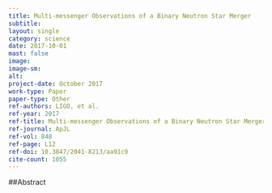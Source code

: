 ```yaml
---
title: Multi-messenger Observations of a Binary Neutron Star Merger
subtitle: 
layout: single
category: science
date: 2017-10-01
mast: false
image: 
image-sm: 
alt: 
project-date: October 2017
work-type: Paper
paper-type: Other
ref-authors: LIGO, et al.
ref-year: 2017
ref-title: Multi-messenger Observations of a Binary Neutron Star Merger
ref-journal: ApJL
ref-vol: 848
ref-page: L12
ref-doi: 10.3847/2041-8213/aa91c9
cite-count: 1055
---
```



##Abstract
